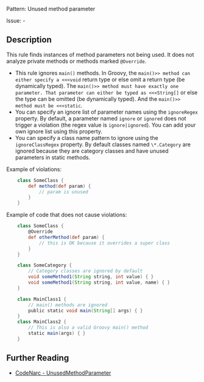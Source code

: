 Pattern: Unused method parameter

Issue: -

## Description

This rule finds instances of method parameters not being used. It does not analyze private methods or methods marked `@Override`.

-   This rule ignores `main()` methods. In Groovy, the `main()>> method can either specify a <<<void` return type or else omit a return type (be dynamically typed). The `main()>> method must have exactly one parameter. That parameter can either be typed as <<<String[]` or else the type can be omitted (be dynamically typed). And the `main()>> method must be <<<static`.
-   You can specify an ignore list of parameter names using the `ignoreRegex` property. By default, a parameter named `ignore` or `ignored` does not trigger a violation (the regex value is `ignore|ignored`). You can add your own ignore list using this property.
-   You can specify a class name pattern to ignore using the `ignoreClassRegex` property. By default classes named `\*.Category` are ignored because they are category classes and have unused parameters in static methods.


Example of violations:

``` groovy
    class SomeClass {
        def method(def param) {
            // param is unused
        }
    }
```

Example of code that does not cause violations:

``` groovy
    class SomeClass {
        @Override
        def otherMethod(def param) {
            // this is OK because it overrides a super class
        }
    }

    class SomeCategory {
        // Category classes are ignored by default
        void someMethod1(String string, int value) { }
        void someMethod1(String string, int value, name) { }
    }

    class MainClass1 {
        // main() methods are ignored
        public static void main(String[] args) { }
    }
    class MainClass2 {
        // This is also a valid Groovy main() method
        static main(args) { }
    }
```

## Further Reading

* [CodeNarc - UnusedMethodParameter](http://codenarc.sourceforge.net/codenarc-rules-unused.html#UnusedMethodParameter)